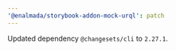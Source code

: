 ```yaml
---
'@enalmada/storybook-addon-mock-urql': patch
---
```


Updated dependency `@changesets/cli` to `2.27.1`.
